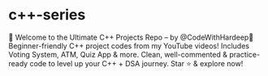#  c++-series
🚀 Welcome to the Ultimate C++ Projects Repo – by @CodeWithHardeep🚀 Beginner-friendly C++ project codes from my YouTube videos! Includes Voting System, ATM, Quiz App &amp; more. Clean, well-commented &amp; practice-ready code to level up your C++ + DSA journey. Star ⭐ &amp; explore now!
